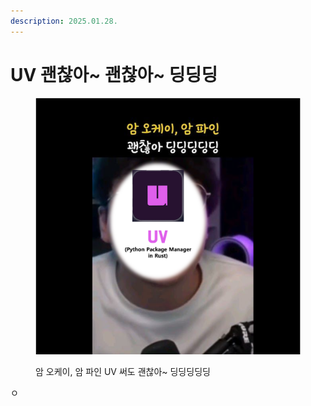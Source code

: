 ```yaml
---
description: 2025.01.28.
---
```


# UV 괜찮아\~ 괜찮아\~ 딩딩딩

<figure><img src="../.gitbook/assets/uv_article.png" alt="" width="563"><figcaption><p>암 오케이, 암 파인 UV 써도 괜찮아~ 딩딩딩딩딩</p></figcaption></figure>

ㅇ
